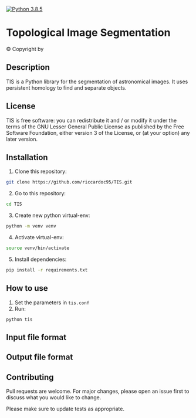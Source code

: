[![Python 3.8.5](https://img.shields.io/badge/python-3.8.5-blue.svg)](https://www.python.org/downloads/release/python-385/)
# Topological Image Segmentation 
© Copyright by

## Description
TIS is a Python library for the segmentation of astronomical images. It uses persistent homology to find and separate objects.


## License
TIS is free software: you can redistribute it and / or modify it under the terms of the GNU Lesser General Public License as published by the Free Software Foundation, either version 3 of the License, or (at your option) any later version.

## Installation

1) Clone this repository:
```bash
git clone https://github.com/riccardoc95/TIS.git
```
2) Go to this repository:
```bash
cd TIS
```
3) Create new python virtual-env:
```bash
python -m venv venv
```
4) Activate virtual-env:
```bash
source venv/bin/activate
```

5) Install dependencies:
```bash
pip install -r requirements.txt
```

## How to use
1) Set the parameters in `tis.conf`
2) Run:

```
python tis
```

## Input file format

## Output file format

## Contributing
Pull requests are welcome. For major changes, please open an issue first to discuss what you would like to change.

Please make sure to update tests as appropriate.
